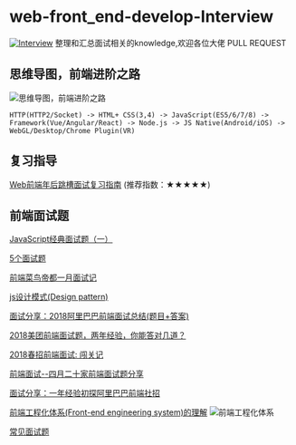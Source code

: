 # web-front_end-develop-Interview
[![Interview](https://img.shields.io/badge/developing%20with-ICE-2077ff.svg)](https://github.com/niaogege/web-front_end-develop-Interview)
整理和汇总面试相关的knowledge,欢迎各位大佬 PULL REQUEST 

## 思维导图，前端进阶之路
![思维导图，前端进阶之路](http://img1.vued.vanthink.cn/vued7b07cce8449877cba04d7ca4b323303d.png)
```
HTTP(HTTP2/Socket) -> HTML+ CSS(3,4) -> JavaScript(ES5/6/7/8) -> Framework(Vue/Angular/React) -> Node.js -> JS Native(Android/iOS) -> WebGL/Desktop/Chrome Plugin(VR) 
```
## 复习指导
[Web前端年后跳槽面试复习指南](http://www.jackpu.com/nian-hou-fu-xi-zhi-nan/) (推荐指数：★★★★★)

## 前端面试题
[JavaScript经典面试题（一）](https://juejin.im/entry/5a7283e26fb9a01c965876db?utm_medium=fe&utm_source=weixinqun)

[5个面试题](http://blog.csdn.net/u014346301/article/details/53579543)

[前端菜鸟帝都一月面试记](https://juejin.im/post/5a7e9063f265da4e732ec32b)

[js设计模式(Design pattern)](http://blog.csdn.net/future_todo/article/details/53992152)

[面试分享：2018阿里巴巴前端面试总结(题目+答案)](https://juejin.im/entry/5a968ba56fb9a06340524128?utm_source=gold_browser_extension)

[2018美团前端面试题，两年经验，你能答对几道？](https://juejin.im/post/5a96c6326fb9a063626408c8#comment)

[2018春招前端面试: 闯关记](https://juejin.im/post/5a998991f265da237f1dbdf9)

[前端面试--四月二十家前端面试题分享](https://www.jianshu.com/p/c41cc287d7d4)

[面试分享：一年经验初探阿里巴巴前端社招](https://github.com/jawil/blog/issues/22)

[前端工程化体系(Front-end engineering system)的理解](https://juejin.im/entry/5884f012128fe1006c3b6526)
![前端工程化体系](http://oigzv3evy.bkt.clouddn.com/%E5%89%8D%E7%AB%AF%E5%B7%A5%E7%A8%8B%E5%8C%96%E4%BD%93%E7%B3%BB.png)


[常见面试题](https://github.com/Liyuk/Interview-Questions-Answers)


